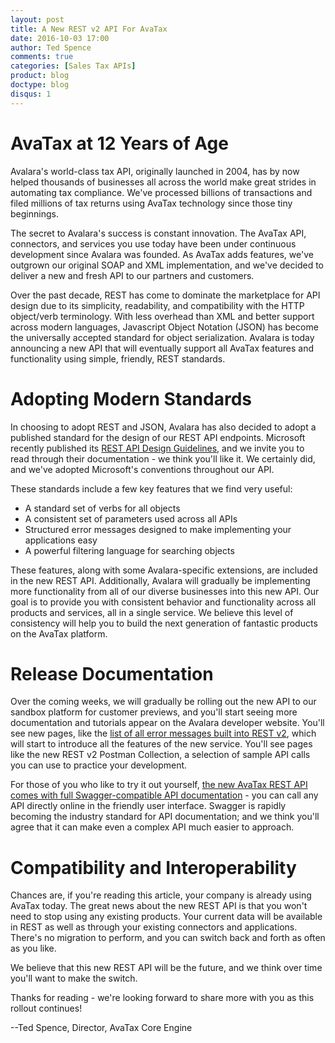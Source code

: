 ```yaml
---
layout: post
title: A New REST v2 API For AvaTax
date: 2016-10-03 17:00
author: Ted Spence
comments: true
categories: [Sales Tax APIs]
product: blog
doctype: blog
disqus: 1
---
```


# AvaTax at 12 Years of Age

Avalara's world-class tax API, originally launched in 2004, has by now helped thousands of businesses all across the world make great strides in automating tax compliance.  We've processed billions of transactions and filed millions of tax returns using AvaTax technology since those tiny beginnings.  

The secret to Avalara's success is constant innovation.  The AvaTax API, connectors, and services you use today have been under continuous development since Avalara was 
founded.  As AvaTax adds features, we've outgrown our original SOAP and XML implementation, and we've decided to deliver a new and fresh API to our partners and customers.

Over the past decade, REST has come to dominate the marketplace for API design due to its simplicity, readability, and compatibility with the HTTP object/verb terminology.  With less overhead than XML and better support across modern languages, Javascript Object Notation (JSON) has become the universally accepted standard for object serialization.  Avalara is today announcing a new API that will eventually support all AvaTax features and functionality using simple, friendly, REST standards.

# Adopting Modern Standards 

In choosing to adopt REST and JSON, Avalara has also decided to adopt a published standard for the design of our REST API endpoints.  Microsoft recently published its <a href="https://github.com/Microsoft/api-guidelines">REST API Design Guidelines</a>, and we invite you to read through their documentation - we think you'll like it.  We certainly did, and we've adopted Microsoft's conventions throughout our API.

These standards include a few key features that we find very useful:

<ul class="normal">
<li>A standard set of verbs for all objects</li>
<li>A consistent set of parameters used across all APIs</li>
<li>Structured error messages designed to make implementing your applications easy</li>
<li>A powerful filtering language for searching objects</li>
</ul>

These features, along with some Avalara-specific extensions, are included in the new REST API.  Additionally, Avalara will gradually be implementing more functionality from all of our diverse businesses into this new API.  Our goal is to provide you with consistent behavior and functionality across all products and services, all in a single service.  We believe this level of consistency will help you to build the next generation of fantastic products on the AvaTax platform.

# Release Documentation

Over the coming weeks, we will gradually be rolling out the new API to our sandbox platform for customer previews, and you'll start seeing more documentation and tutorials appear on the Avalara developer website.  You'll see new pages, like the <a href="http://developer.avalara.com/avatax/errors">list of all error messages built into REST v2</a>, which will start to introduce all the features of the new service.  You'll see pages like the new REST v2 Postman Collection, a selection of sample API calls you can use to practice your development.

For those of you who like to try it out yourself, <a href="https://rest-sbx.avatax.com/swagger/ui/index.html">the new AvaTax REST API comes with full Swagger-compatible API documentation</a> - you can call any API directly online in the friendly user interface.  Swagger is rapidly becoming the industry standard for API documentation; and we think you'll agree that it can make even a complex API much easier to approach.

# Compatibility and Interoperability

Chances are, if you're reading this article, your company is already using AvaTax today.  The great news about the new REST API is that you won't need to stop using any existing products.  Your current data will be available in REST as well as through your existing connectors and applications.  There's no migration to perform, and you can switch back and forth as often as you like.

We believe that this new REST API will be the future, and we think over time you'll want to make the switch.

Thanks for reading - we're looking forward to share more with you as this rollout continues!

--Ted Spence, Director, AvaTax Core Engine
